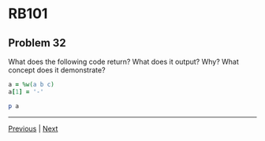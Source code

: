 # RB101
## Problem 32

What does the following code return? What does it output? Why? What concept does it demonstrate?

```ruby
a = %w(a b c)
a[1] = '-'

p a
```

---

[Previous](31.md) | [Next](33.md)
